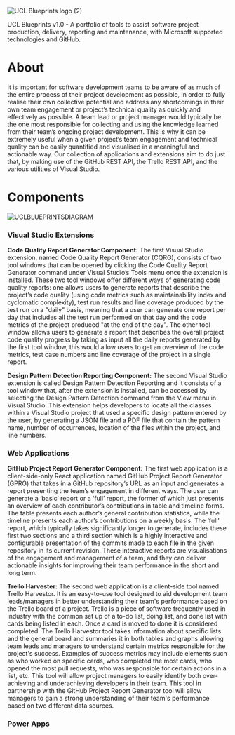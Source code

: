 ![UCL Blueprints logo (2)](https://user-images.githubusercontent.com/63431277/189603730-67ee9a48-af09-4fdf-9305-76fbaa3964ec.png)


UCL Blueprints  v1.0 - A portfolio of tools to assist software project production, delivery, reporting and maintenance, with Microsoft supported technologies and GitHub.

# About
It is important for software development teams to be aware of as much of the entire process of their project development as possible, in order to fully realise their own collective potential and address any shortcomings in their own team engagement or project’s technical quality as quickly and effectively as possible. A team lead or project manager would typically be the one most responsible for collecting and using the knowledge learned from their team’s ongoing project development. This is why it can be extremely useful when a given project’s team engagement and technical quality can be easily quantified and visualised in a meaningful and actionable way. Our collection of applications and extensions aim to do just that, by making use of the GitHub REST API, the Trello REST API, and the various utilities of Visual Studio.

# Components 
![UCLBLUEPRINTSDIAGRAM](https://user-images.githubusercontent.com/63431277/189621469-a4a4d1f0-6c24-4c23-b6a9-e65c40314afe.png)

### Visual Studio Extensions
**Code Quality Report Generator Component:**
The first Visual Studio extension, named Code Quality Report Generator (CQRG), consists of two tool windows that can be opened by clicking the Code Quality Report Generator command under Visual Studio’s Tools menu once the extension is installed. These two tool windows offer different ways of generating code quality reports: one allows users to generate reports that describe the project’s code quality (using code metrics such as maintainability index and cyclomatic complexity), test run results and line coverage produced by the test run on a "daily" basis, meaning that a user can generate one report per day that includes all the test run performed on that day and the code metrics of the project produced "at the end of the day". The other tool window allows users to generate a report that describes the overall project code quality progress by taking as input all the daily reports generated by the first tool window, this would allow users to get an overview of the code metrics, test case numbers and line coverage of the project in a single report.

**Design Pattern Detection Reporting Component:** The second Visual Studio extension is called Design Pattern Detection Reporting and it consists of a tool window that, after the extension is installed, can be accessed by selecting the Design Pattern Detection command from the View menu in Visual Studio. This extension helps developers to locate all the classes within a Visual Studio project that used a specific design pattern entered by the user, by generating a JSON file and a PDF file that contain the pattern name, number of occurrences, location of the files within the project, and line numbers.

### Web Applications
**GitHub Project Report Generator Component:** The first web application is a client-side-only React application named GitHub Project Report Generator (GPRG) that takes in a GitHub repository’s URL as an input and generates a report presenting the team’s engagement in different ways. The user can generate a ‘basic’ report or a ‘full’ report, the former of which just presents an overview of each contributor’s contributions in table and timeline forms. The table presents each author’s general contribution statistics, while the timeline presents each author’s contributions on a weekly basis. The ‘full’ report, which typically takes significantly longer to generate, includes these first two sections and a third section which is a highly interactive and configurable presentation of the commits made to each file in the given repository in its current revision. These interactive reports are visualisations of the engagement and management of a team, and they can deliver actionable insights for improving their team performance in the short and long term.

**Trello Harvester:** The second web application is a client-side tool named Trello Harvestor. It is an easy-to-use tool designed to aid development team leads/managers in better understanding their team's performance based on the Trello board of a project. Trello is a piece of software frequently used in industry with the common set up of a to-do list, doing list, and done list with cards being listed in each. Once a card is moved to done it is considered completed. The Trello Harvestor tool takes information about specific lists and the general board and summaries it in both tables and graphs allowing team leads and managers to understand certain metrics responsible for the project's success. Examples of success metrics may include elements such as who worked on specific cards, who completed the most cards, who opened the most pull requests, who was responsible for certain actions in a list, etc. This tool will allow project managers to easily identify both over-achieving and underachieving developers in their team. This tool in partnership with the GitHub Project Report Generator tool will allow managers to gain a strong understanding of their team's performance based on two different data sources.

### Power Apps
